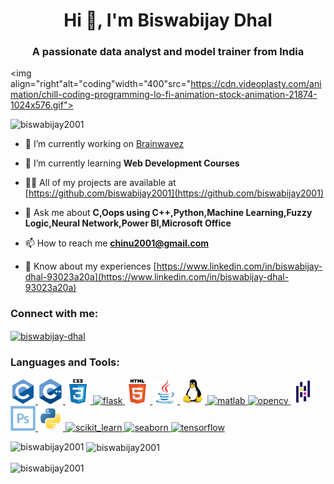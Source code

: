 <h1 align="center">Hi 👋, I'm Biswabijay Dhal</h1>
<h3 align="center">A passionate data analyst and model trainer from India</h3>

<img align="right"alt="coding"width="400"src="https://cdn.videoplasty.com/animation/chill-coding-programming-lo-fi-animation-stock-animation-21874-1024x576.gif">

<p align="left"> <img src="https://komarev.com/ghpvc/?username=biswabijay2001&label=Profile%20views&color=0e75b6&style=flat" alt="biswabijay2001" /> </p>

- 🔭 I’m currently working on [Brainwavez](https://github.com/biswabijay2001/Brainwavez.git)

- 🌱 I’m currently learning **Web Development Courses**

- 👨‍💻 All of my projects are available at [https://github.com/biswabijay2001](https://github.com/biswabijay2001)

- 💬 Ask me about **C,Oops using C++,Python,Machine Learning,Fuzzy Logic,Neural Network,Power BI,Microsoft Office**

- 📫 How to reach me **chinu2001@gmail.com**

- 📄 Know about my experiences [https://www.linkedin.com/in/biswabijay-dhal-93023a20a](https://www.linkedin.com/in/biswabijay-dhal-93023a20a)

<h3 align="left">Connect with me:</h3>
<p align="left">
<a href="https://linkedin.com/in/biswabijay-dhal" target="blank"><img align="center" src="https://raw.githubusercontent.com/rahuldkjain/github-profile-readme-generator/master/src/images/icons/Social/linked-in-alt.svg" alt="biswabijay-dhal" height="30" width="40" /></a>
</p>

<h3 align="left">Languages and Tools:</h3>
<p align="left"> <a href="https://www.cprogramming.com/" target="_blank" rel="noreferrer"> <img src="https://raw.githubusercontent.com/devicons/devicon/master/icons/c/c-original.svg" alt="c" width="40" height="40"/> </a> <a href="https://www.w3schools.com/cpp/" target="_blank" rel="noreferrer"> <img src="https://raw.githubusercontent.com/devicons/devicon/master/icons/cplusplus/cplusplus-original.svg" alt="cplusplus" width="40" height="40"/> </a> <a href="https://www.w3schools.com/css/" target="_blank" rel="noreferrer"> <img src="https://raw.githubusercontent.com/devicons/devicon/master/icons/css3/css3-original-wordmark.svg" alt="css3" width="40" height="40"/> </a> <a href="https://flask.palletsprojects.com/" target="_blank" rel="noreferrer"> <img src="https://www.vectorlogo.zone/logos/pocoo_flask/pocoo_flask-icon.svg" alt="flask" width="40" height="40"/> </a> <a href="https://www.w3.org/html/" target="_blank" rel="noreferrer"> <img src="https://raw.githubusercontent.com/devicons/devicon/master/icons/html5/html5-original-wordmark.svg" alt="html5" width="40" height="40"/> </a> <a href="https://www.java.com" target="_blank" rel="noreferrer"> <img src="https://raw.githubusercontent.com/devicons/devicon/master/icons/java/java-original.svg" alt="java" width="40" height="40"/> </a> <a href="https://www.linux.org/" target="_blank" rel="noreferrer"> <img src="https://raw.githubusercontent.com/devicons/devicon/master/icons/linux/linux-original.svg" alt="linux" width="40" height="40"/> </a> <a href="https://www.mathworks.com/" target="_blank" rel="noreferrer"> <img src="https://upload.wikimedia.org/wikipedia/commons/2/21/Matlab_Logo.png" alt="matlab" width="40" height="40"/> </a> <a href="https://opencv.org/" target="_blank" rel="noreferrer"> <img src="https://www.vectorlogo.zone/logos/opencv/opencv-icon.svg" alt="opencv" width="40" height="40"/> </a> <a href="https://pandas.pydata.org/" target="_blank" rel="noreferrer"> <img src="https://raw.githubusercontent.com/devicons/devicon/2ae2a900d2f041da66e950e4d48052658d850630/icons/pandas/pandas-original.svg" alt="pandas" width="40" height="40"/> </a> <a href="https://www.photoshop.com/en" target="_blank" rel="noreferrer"> <img src="https://raw.githubusercontent.com/devicons/devicon/master/icons/photoshop/photoshop-line.svg" alt="photoshop" width="40" height="40"/> </a> <a href="https://www.python.org" target="_blank" rel="noreferrer"> <img src="https://raw.githubusercontent.com/devicons/devicon/master/icons/python/python-original.svg" alt="python" width="40" height="40"/> </a> <a href="https://scikit-learn.org/" target="_blank" rel="noreferrer"> <img src="https://upload.wikimedia.org/wikipedia/commons/0/05/Scikit_learn_logo_small.svg" alt="scikit_learn" width="40" height="40"/> </a> <a href="https://seaborn.pydata.org/" target="_blank" rel="noreferrer"> <img src="https://seaborn.pydata.org/_images/logo-mark-lightbg.svg" alt="seaborn" width="40" height="40"/> </a> <a href="https://www.tensorflow.org" target="_blank" rel="noreferrer"> <img src="https://www.vectorlogo.zone/logos/tensorflow/tensorflow-icon.svg" alt="tensorflow" width="40" height="40"/> </a> </p>

<p><img align="left" src="https://github-readme-stats.vercel.app/api/top-langs?username=biswabijay2001&show_icons=true&locale=en&layout=compact" alt="biswabijay2001" /></p>

<p>&nbsp;<img align="center" src="https://github-readme-stats.vercel.app/api?username=biswabijay2001&show_icons=true&locale=en" alt="biswabijay2001" /></p>

<p><img align="center" src="https://github-readme-streak-stats.herokuapp.com/?user=biswabijay2001&" alt="biswabijay2001" /></p>
